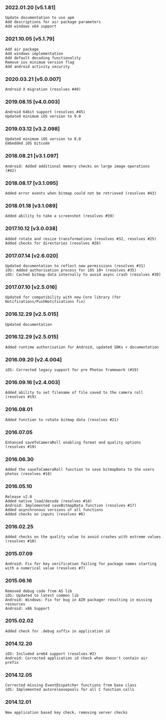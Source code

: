 ### 2022.01.20 [v5.1.81]

```
Update documentation to use apm
Add descriptions for air package parameters
Add windows x64 support
```

### 2021.10.05 [v5.1.79]

```
Add air package
Add windows implementation
Add default decoding functionality
Remove ios minimum version flag
Add android activity security
```



### 2020.03.21 [v5.0.007]

```
Android X migration (resolves #49)
```


### 2019.08.15 [v4.0.003]

```
Android 64bit support (resolves #45)
Updated minimum iOS version to 9.0
```


### 2019.03.12 [v3.2.098]

```
Updated minimum iOS version to 8.0
Embedded iOS bitcode
```


### 2018.08.21 [v3.1.097]

```
Android: Added additional memory checks on large image operations (#42)
```


### 2018.08.17 [v3.1.095]

```
Added error events when bitmap could not be retrieved (resolves #43)
```


### 2018.01.18 [v3.1.089]

```
Added ability to take a screenshot (resolves #39)
```

### 2017.10.12 [v3.0.038]

```
Added rotate and resize transformations (resolves #32, resolves #25)
Added checks for directories (resolves #28) 
```


### 2017.07.14 [v2.6.020]

```
Updated documentation to reflect new permissions (resolves #31)
iOS: Added authorisation process for iOS 10+ (resolves #35)
iOS: Cached bitmap data internally to avoid async crash (resolves #30)
```


### 2017.07.10 [v2.5.016]

```
Updated for compatibility with new Core library (for Notifications/PushNotifications fix)
```


### 2016.12.29 [v2.5.015]

```
Updated documentation
```


### 2016.12.29 [v2.5.015]

```
Added runtime authorisation for Android, updated SDKs + documentation
```


### 2016.09.20 [v2.4.004]

```
iOS: Corrected legacy support for pre Photos framework (#19)
```


### 2016.09.16 [v2.4.003]

```
Added ability to set filename of file saved to the camera roll (resolves #19)
```


###  2016.08.01

```
Added function to rotate bitmap data (resolves #21)
```


###  2016.07.05

```
Enhanced saveToCameraRoll enabling format and quality options (resolves #19)
```


###  2016.06.30

```
Added the saveToCameraRoll function to save bitmapData to the users photos (resolves #18)
```


### 2016.05.10

```
Release v2.0
Added native load/decode (resolves #14)
Android: Implemented saveBitmapData function (resolves #17)
Added asynchronous versions of all functions
Added checks on inputs (resolves #6)
```


### 2016.02.25

```
Added checks on the quality value to avoid crashes with extreme values (resolves #10)
```


### 2015.07.09

```
Android: Fix for key verification failing for package names starting with a numerical value (resolves #7)
```


### 2015.06.16

```
Removed debug code from AS lib
iOS: Updated to latest common lib
Android: Windows: Fix for bug in AIR packager resulting in missing resources
Android: x86 Support
```


### 2015.02.02

```
Added check for .debug suffix in application id
```


### 2014.12.20

```
iOS: Included arm64 support (resolves #2) 
Android: Corrected application id check when doesn't contain air prefix 
```


### 2014.12.05

```
Corrected missing EventDispatcher functions from base class
iOS: Implemented autoreleasepools for all C function calls
```


### 2014.12.01

```
New application based key check, removing server checks
```
